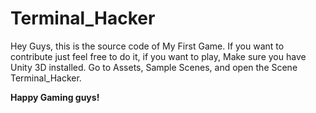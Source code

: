 # Terminal_Hacker
Hey Guys, this is the source code of My First Game. If you want to contribute just feel free to do it, if you want to play,
Make sure you have Unity 3D installed.
Go to Assets,
Sample Scenes,
and open the Scene Terminal_Hacker.

**Happy Gaming guys!**
